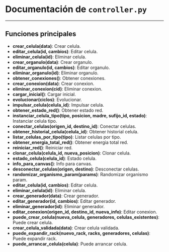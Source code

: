# Documentación de `controller.py`

---

## Funciones principales

- **crear_celula(data)**: Crear celula.
- **editar_celula(id, cambios)**: Editar celula.
- **eliminar_celula(id)**: Eliminar celula.
- **crear_organulo(data)**: Crear organulo.
- **editar_organulo(id, cambios)**: Editar organulo.
- **eliminar_organulo(id)**: Eliminar organulo.
- **obtener_conexiones()**: Obtener conexiones.
- **crear_conexion(data)**: Crear conexion.
- **eliminar_conexion(cid)**: Eliminar conexion.
- **cargar_inicial()**: Cargar inicial.
- **evolucionar(ciclos)**: Evolucionar.
- **impulsar_celula(celula_id)**: Impulsar celula.
- **obtener_estado_red()**: Obtener estado red.
- **instanciar_celula_tipo(tipo, posicion, madre, sufijo_id, estado)**: Instanciar celula tipo.
- **conectar_celulas(origen_id, destino_id)**: Conectar celulas.
- **obtener_historial_celula(celula_id)**: Obtener historial celula.
- **listar_celulas_por_tipo(tipo)**: Listar celulas por tipo.
- **obtener_energia_total_red()**: Obtener energia total red.
- **reiniciar_red()**: Reiniciar red.
- **clonar_celula(celula_id, nueva_posicion)**: Clonar celula.
- **estado_celula(celula_id)**: Estado celula.
- **info_para_canvas()**: Info para canvas.
- **desconectar_celulas(origen, destino)**: Desconectar celulas.
- **randomizar_organismo_param(params)**: Randomizar organismo param.
- **editar_celula(id, cambios)**: Editar celula.
- **eliminar_celula(id)**: Eliminar celula.
- **crear_generador(data)**: Crear generador.
- **editar_generador(id, cambios)**: Editar generador.
- **eliminar_generador(id)**: Eliminar generador.
- **editar_conexion(origen_id, destino_id, nueva_info)**: Editar conexion.
- **puede_crear_celula(nueva_celula, generadores, celulas_existentes)**: Puede crear celula.
- **crear_celula_validada(data)**: Crear celula validada.
- **puede_expandir_rack(nuevo_rack, racks, generadores, celulas)**: Puede expandir rack.
- **puede_arrancar_celula(celula)**: Puede arrancar celula.